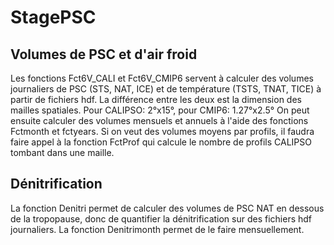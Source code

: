 # StagePSC

## Volumes de PSC et d'air froid

Les fonctions Fct6V_CALI et Fct6V_CMIP6 servent à calculer des volumes journaliers de PSC (STS, NAT, ICE) et de température (TSTS, TNAT, TICE) à partir de fichiers hdf. La différence entre les deux est la dimension des mailles spatiales. Pour CALIPSO: 2°x15°, pour CMIP6: 1.27°x2.5°
On peut ensuite calculer des volumes mensuels et annuels à l'aide des fonctions Fctmonth et fctyears. 
Si on veut des volumes moyens par profils, il faudra faire appel à la fonction FctProf qui calcule le nombre de profils CALIPSO tombant dans une maille.

## Dénitrification

La fonction Denitri permet de calculer des volumes de PSC NAT en dessous de la tropopause, donc de quantifier la dénitrification sur des fichiers hdf journaliers. La fonction Denitrimonth permet de le faire mensuellement. 
